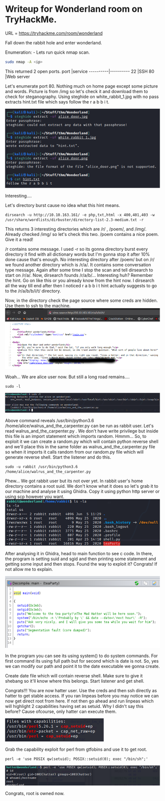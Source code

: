 # Writeup for Wonderland room on TryHackMe.
URL = https://tryhackme.com/room/wonderland

Fall down the rabbit hole and enter wonderland.

Enumeration: -
Lets run quick nmap scan.
```bash
sudo nmap -A <ip>
```
This returned 2 open ports.
port      |service
----------|----------
22        |SSH
80        |Web server

Let's enumerate port 80.
Nothing much on home page except some picture and words. Picture is from /img so let's check it and download them to check for steganography.
Using steghide on white_rabbit_1.jpg with no pass extracts hint.txt file which says follow the r a b b i t.

![steghide](images/steghide.png)

Interesting....

Let's directory burst cause no idea what this hint means.

```
dirsearch -u http://10.10.163.161/ -e php,txt,html -x 400,401,403 -w /usr/share/wordlists/dirbuster/directory-list-2.3-medium.txt -r
```
This returns 3 interesting directories which are /r/ , /poem/, and /img/. Already checked /img/ so let's check this two.
/poem contains a nice poem. Give it a read!

/r contains some message.
I used -r so its gonna directory burst every directory it find with all dictionary words but I'm gonna stop it after 10% done cause that's enough.
No interesting directory after /poem/ but on /r/ we found another directory which is /r/a/. It contains some conversation type message. Again after some time I stop the scan and tell dirsearch to start on /r/a/.
Now, dirsearch founds /r/a/b/... Interesting huh? Remember the hint. Go on like this or you already know from the hint now. I dirsearch all the way till end after then I noticed r a b b i t hint actually suggests to go to the /r/a/b/b/i/t/ directory.

Now, in the directory check the page source where some creds are hidden. Use them to ssh to the machine.
![alice_creds](images/creds.png)

Woah... We are alice user now. But still a long road remains....
```
sudo -l
```
![sudo -l](images/sudo_l.png)

Above command reveals /usr/bin/python3.6 /home/alice/walrus_and_the_carpenter.py can be run as rabbit user.
Let's read walrus_and_the_carpenter.py . We don't have write privilege but inside this file is an import statement which imports random.
Hmmm... So, to exploit it we can create a random.py which will contain python reverse shell and we'll place this in the same folder as walrus_and_the_carpenter.py file so when it imports it calls random from our random.py file which will generate reverse shell. Start the listener and do this.

```
sudo -u rabbit /usr/bin/python3.6 /home/alice/walrus_and_the_carpenter.py
```

Phew... We got rabbit user but its not over yet. In rabbit user's home directory contains a root suid. We don't know what it does so let's grab it to our machine and analyse it using Ghidra. Copy it using python http server or using scp however you want.
![teaParty](images/teaParty.png)

After analysing it in Ghidra, head to main function to see c code.
In there, the program is setting suid and sgid and then printing some statement and getting some input and then stops.
Found the way to exploit it? Congrats! If not allow me to explain.

![main_function](images/main_c.png)

In the program you can see its using system() to do system commands. For first command its using full path but for second which is date is not. So, yes we can modify our path and point it to the date executable we gonna create.

Create date file which will contain reverse shell. Make sure to give it shebang so it'll know where this belongs. Start listener and get shell.

Congrats!!! You are now hatter user. Use the creds and then ssh directly as hatter to get stable access.
If you ran linpeas before you may notice we can now get direct root from here. If not then go ahead and run linpeas which will highlight 2 capabilities having set as setuid. Why I didn't say this before? Cause ofcourse, only hatter can execute them.

![linpeas](images/capabilities.png)

Grab the capability exploit for perl from gtfobins and use it to get root.
```
perl -e 'use POSIX qw(setuid); POSIX::setuid(0); exec "/bin/sh";'
```

![perl_capability](images/perl_capability.png)

Congrats, root is owned now.

